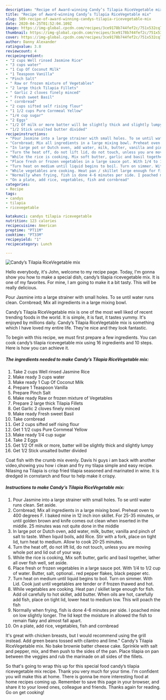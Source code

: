```yaml
---
description: "Recipe of Award-winning Candy’s Tilapia RiceVegetable mix"
title: "Recipe of Award-winning Candy’s Tilapia RiceVegetable mix"
slug: 509-recipe-of-award-winning-candys-tilapia-ricevegetable-mix
date: 2020-04-25T01:52:04.109Z
image: https://img-global.cpcdn.com/recipes/3ce9178b744fef2c/751x532cq70/candys-tilapia-ricevegetable-mix-recipe-main-photo.jpg
thumbnail: https://img-global.cpcdn.com/recipes/3ce9178b744fef2c/751x532cq70/candys-tilapia-ricevegetable-mix-recipe-main-photo.jpg
cover: https://img-global.cpcdn.com/recipes/3ce9178b744fef2c/751x532cq70/candys-tilapia-ricevegetable-mix-recipe-main-photo.jpg
author: Danny Alexander
ratingvalue: 3.8
reviewcount: 4
recipeingredient:
- "2 cups Well rinsed Jasmine Rice"
- "3 cups water"
- "1 Cup Of Coconut Milk"
- "1 Teaspoon Vanilla"
- "Pinch Salt"
- " Raw or frozen mixture of Vegetables"
- "2 large thick Tilapia Fillets"
- " Garlic 2 cloves finely minced"
- " Fresh sweet Basil"
- " cornbread"
- "2 cups sifted self rising flour"
- "1 1/2 cups Pure Cornmeal Yellow"
- "1/4 cup sugar"
- "2 Eggs"
- "1/2 Of milk or more batter will be slightly thick and slightly lumpy"
- "1/2 Stick unsalted butter divided"
recipeinstructions:
- "Pour Jasmine into a large strainer with small holes. To se until water runs clean. Set aside."
- "Cornbread; Mix all ingredients in a large mixing bowl. Preheat oven to 400 degrees F. I baked mine in 12 inch iron skillet. For 25-35 minutes, or until golden brown and knife comes out clean when inserted in the middle. 25 minutes was not quite done in the middle"
- "In large pot or Dutch oven, add water, milk, butter, vanilla and pinch of salt to taste. When liquid boils, add Rice. Stir with a fork, place on tight lid, turn heat to medium. Allow to cook 20-25 minutes."
- "Turn the heat off, do not lift lid, do not touch, unless you are moving whole pot and lid out of your way."
- "While the rice is cooking, Mix soft butter, garlic and basil together, lather all over fish well, set aside."
- "Place fresh or frozen vegetables in a large sauce pot. With 1/4 to 1/2 cup of water. Butter, salt, optional.. red pepper flakes, black pepper etc."
- "Turn heat on medium until liquid begins to boil. Turn on simmer. With Lid. Cook just until vegetables are tender or if frozen thawed and hot."
- "While vegetables are cooking. Heat pan / skillet large enough for fish. Add oil carefully to hot skillet, add butter. When oils are hot, carefully add fish, place on tight lid, lower heat to medium low. This will poach the fish"
- "Normally when frying, fish is done 4-6 minutes per side. I poached mine on low slightly longer. The lid kept the moisture in allowed the fish to remain flaky and almost fall apart."
- "On a plate, add rice, vegetables, fish and cornbread"
categories:
- Recipe
tags:
- candys
- tilapia
- ricevegetable

katakunci: candys tilapia ricevegetable 
nutrition: 123 calories
recipecuisine: American
preptime: "PT11M"
cooktime: "PT33M"
recipeyield: "1"
recipecategory: Lunch

---
```



![Candy’s Tilapia RiceVegetable mix](https://img-global.cpcdn.com/recipes/3ce9178b744fef2c/751x532cq70/candys-tilapia-ricevegetable-mix-recipe-main-photo.jpg)

Hello everybody, it's John, welcome to my recipe page. Today, I'm gonna show you how to make a special dish, candy’s tilapia ricevegetable mix. It is one of my favorites. For mine, I am going to make it a bit tasty. This will be really delicious.

Pour Jasmine into a large strainer with small holes. To se until water runs clean. Cornbread; Mix all ingredients in a large mixing bowl.

Candy’s Tilapia RiceVegetable mix is one of the most well liked of recent trending foods in the world. It is simple, it is fast, it tastes yummy. It's enjoyed by millions daily. Candy’s Tilapia RiceVegetable mix is something which I have loved my entire life. They're nice and they look fantastic.


To begin with this recipe, we must first prepare a few ingredients. You can cook candy’s tilapia ricevegetable mix using 16 ingredients and 10 steps. Here is how you can achieve it.

<!--inarticleads1-->

##### The ingredients needed to make Candy’s Tilapia RiceVegetable mix:

1. Take 2 cups Well rinsed Jasmine Rice
1. Make ready 3 cups water
1. Make ready 1 Cup Of Coconut Milk
1. Prepare 1 Teaspoon Vanilla
1. Prepare Pinch Salt
1. Make ready  Raw or frozen mixture of Vegetables
1. Prepare 2 large thick Tilapia Fillets
1. Get  Garlic 2 cloves finely minced
1. Make ready  Fresh sweet Basil
1. Take  cornbread
1. Get 2 cups sifted self rising flour
1. Get 1 1/2 cups Pure Cornmeal Yellow
1. Make ready 1/4 cup sugar
1. Take 2 Eggs
1. Get 1/2 Of milk or more, batter will be slightly thick and slightly lumpy
1. Get 1/2 Stick unsalted butter divided


Coat fish with the crumb mix evenly. Davis hi guys i am back with another video,showing you how i clean and fry my tilapa simple and easy recipe. Nilasing na Tilapia is crisp fried tilapia seasoned and marinated in wine. It is dredged in cornstarch and flour to help make it crispy. 

<!--inarticleads2-->

##### Instructions to make Candy’s Tilapia RiceVegetable mix:

1. Pour Jasmine into a large strainer with small holes. To se until water runs clean. Set aside.
1. Cornbread; Mix all ingredients in a large mixing bowl. Preheat oven to 400 degrees F. I baked mine in 12 inch iron skillet. For 25-35 minutes, or until golden brown and knife comes out clean when inserted in the middle. 25 minutes was not quite done in the middle
1. In large pot or Dutch oven, add water, milk, butter, vanilla and pinch of salt to taste. When liquid boils, add Rice. Stir with a fork, place on tight lid, turn heat to medium. Allow to cook 20-25 minutes.
1. Turn the heat off, do not lift lid, do not touch, unless you are moving whole pot and lid out of your way.
1. While the rice is cooking, Mix soft butter, garlic and basil together, lather all over fish well, set aside.
1. Place fresh or frozen vegetables in a large sauce pot. With 1/4 to 1/2 cup of water. Butter, salt, optional.. red pepper flakes, black pepper etc.
1. Turn heat on medium until liquid begins to boil. Turn on simmer. With Lid. Cook just until vegetables are tender or if frozen thawed and hot.
1. While vegetables are cooking. Heat pan / skillet large enough for fish. Add oil carefully to hot skillet, add butter. When oils are hot, carefully add fish, place on tight lid, lower heat to medium low. This will poach the fish
1. Normally when frying, fish is done 4-6 minutes per side. I poached mine on low slightly longer. The lid kept the moisture in allowed the fish to remain flaky and almost fall apart.
1. On a plate, add rice, vegetables, fish and cornbread


It&#39;s great with chicken breasts, but I would recommend using the grill instead. Add green beans tossed with cilantro and lime.&#34; Candy&#39;s Tilapia RiceVegetable mix. No bake brownie batter cheese cake. Sprinkle with salt and pepper, mix, and then push to the sides of the pan. Place tilapia on pan between the veggies and rub the marinade on all sides of the fillets. 

So that's going to wrap this up for this special food candy’s tilapia ricevegetable mix recipe. Thank you very much for your time. I'm confident you will make this at home. There is gonna be more interesting food at home recipes coming up. Remember to save this page in your browser, and share it to your loved ones, colleague and friends. Thanks again for reading. Go on get cooking!
